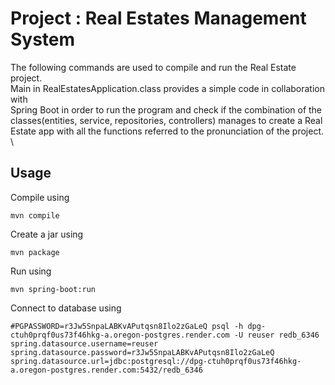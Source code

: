 # Project : Real Estates Management System

The following commands are used to compile and run the Real Estate project. \
Main in RealEstatesApplication.class provides a simple code in collaboration with \
Spring Boot in order to run the program and check if the combination of the \
classes(entities, service, repositories, controllers) manages to create a Real \
Estate app with all the functions referred to the pronunciation of the project. \


## Usage

Compile using 

```
mvn compile
```

Create a jar using 

```
mvn package
```

Run using 

```
mvn spring-boot:run
```

Connect to database using

```
#PGPASSWORD=r3Jw5SnpaLABKvAPutqsn8Ilo2zGaLeQ psql -h dpg-ctuh0prqf0us73f46hkg-a.oregon-postgres.render.com -U reuser redb_6346
spring.datasource.username=reuser
spring.datasource.password=r3Jw5SnpaLABKvAPutqsn8Ilo2zGaLeQ
spring.datasource.url=jdbc:postgresql://dpg-ctuh0prqf0us73f46hkg-a.oregon-postgres.render.com:5432/redb_6346
```
